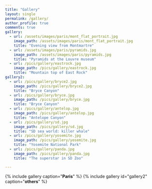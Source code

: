 ```yaml
---
title: "Gallery"
layout: single
permalink: /gallery/
author_profile: true
comments: true
gallery:
  - url: /assets/images/paris/mont_flat_portrait.jpg
    image_path: /assets/images/paris/mont_flat_portrait.jpg
    title: "Evening view from Montmartre"
  - url: /assets/images/paris/pyramids.jpg
    image_path: /assets/images/paris/pyramids.jpg
    title: "Pyramids at the Louvre museum"
  - url: /pics/gallery/eastrock.jpg
    image_path: /pics/gallery/eastrock.jpg
    title: "Mountain top of East Rock"
gallery2:
  - url: /pics/gallery/bryce2.jpg
    image_path: /pics/gallery/bryce2.jpg
    title: "Bryce Canyon"
  - url: /pics/gallery/bryce.jpg
    image_path: /pics/gallery/bryce.jpg
    title: "Bryce Canyon"
  - url: /pics/gallery/antelop.jpg
    image_path: /pics/gallery/antelop.jpg
    title: "Antelope Canyon"
  - url: /pics/gallery/sd.jpg
    image_path: /pics/gallery/sd.jpg
    title: "SD sea world: killer whale"
  - url: /pics/gallery/yosemite.jpg
    image_path: /pics/gallery/yosemite.jpg
    title: "Yosemite National Park"
  - url: /pics/gallery/panda.jpg
    image_path: /pics/gallery/panda.jpg
    title: "The superstar in SD Zoo"

---
```


{% include gallery caption="**Paris**" %}
{% include gallery id="gallery2" caption="**others**" %}
